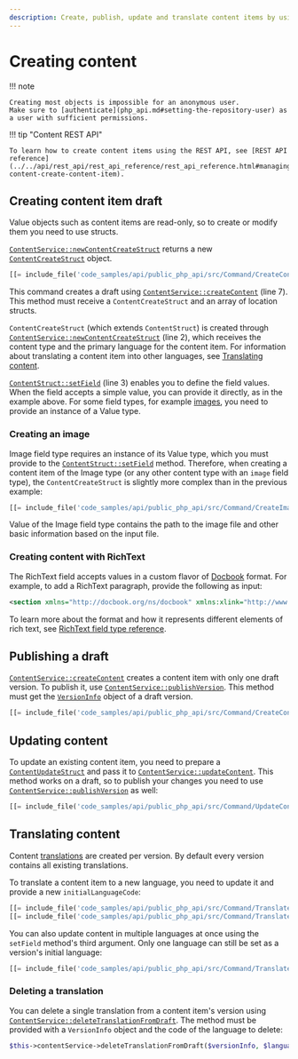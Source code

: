 ```yaml
---
description: Create, publish, update and translate content items by using the PHP API.
---
```


# Creating content

!!! note

    Creating most objects is impossible for an anonymous user.
    Make sure to [authenticate](php_api.md#setting-the-repository-user) as a user with sufficient permissions.

!!! tip "Content REST API"

    To learn how to create content items using the REST API, see [REST API reference](../../api/rest_api/rest_api_reference/rest_api_reference.html#managing-content-create-content-item).

## Creating content item draft

Value objects such as content items are read-only, so to create or modify them you need to use structs.

[`ContentService::newContentCreateStruct`](/api/php_api/php_api_reference/classes/Ibexa-Contracts-Core-Repository-ContentService.html#method_newContentCreateStruct)
returns a new [`ContentCreateStruct`](/api/php_api/php_api_reference/classes/Ibexa-Contracts-Core-Repository-Values-Content-ContentCreateStruct.html) object.

``` php hl_lines="2-3 5"
[[= include_file('code_samples/api/public_php_api/src/Command/CreateContentCommand.php', 57, 66) =]]
```

This command creates a draft using [`ContentService::createContent`](/api/php_api/php_api_reference/classes/Ibexa-Contracts-Core-Repository-ContentService.html#method_createContent) (line 7).
This method must receive a `ContentCreateStruct` and an array of location structs.

`ContentCreateStruct` (which extends `ContentStruct`) is created through [`ContentService::newContentCreateStruct`](/api/php_api/php_api_reference/classes/Ibexa-Contracts-Core-Repository-ContentService.html#method_newContentCreateStruct) (line 2),
which receives the content type and the primary language for the content item.
For information about translating a content item into other languages, see [Translating content](#translating-content).

[`ContentStruct::setField`](/api/php_api/php_api_reference/classes/Ibexa-Contracts-Core-Repository-Values-Content-ContentStruct.html#method_setField) (line 3) enables you to define the field values.
When the field accepts a simple value, you can provide it directly, as in the example above.
For some field types, for example [images](#creating-an-image), you need to provide an instance of a Value type.

### Creating an image

Image field type requires an instance of its Value type, which you must provide to the [`ContentStruct::setField`](/api/php_api/php_api_reference/classes/Ibexa-Contracts-Core-Repository-Values-Content-ContentStruct.html#method_setField) method.
Therefore, when creating a content item of the Image type (or any other content type with an `image` field type),
the `ContentCreateStruct` is slightly more complex than in the previous example:

``` php
[[= include_file('code_samples/api/public_php_api/src/Command/CreateImageCommand.php', 56, 69) =]]
```

Value of the Image field type contains the path to the image file and other basic information based on the input file.

### Creating content with RichText

The RichText field accepts values in a custom flavor of [Docbook](https://github.com/docbook/wiki/wiki) format.
For example, to add a RichText paragraph, provide the following as input:

``` xml
<section xmlns="http://docbook.org/ns/docbook" xmlns:xlink="http://www.w3.org/1999/xlink" xmlns:ezxhtml="http://ibexa.co/xmlns/dxp/docbook/xhtml" xmlns:ezcustom="http://ibexa.co/xmlns/dxp/docbook/custom" version="5.0-variant ezpublish-1.0"><para>Description of your content item.</para></section>
```

To learn more about the format and how it represents different elements of rich text, see
[RichText field type reference](richtextfield.md#custom-docbook-format).

## Publishing a draft

[`ContentService::createContent`](/api/php_api/php_api_reference/classes/Ibexa-Contracts-Core-Repository-ContentService.html#method_createContent) creates a content item with only one draft version.
To publish it, use [`ContentService::publishVersion`](/api/php_api/php_api_reference/classes/Ibexa-Contracts-Core-Repository-ContentService.html#method_publishVersion).
This method must get the [`VersionInfo`](/api/php_api/php_api_reference/classes/Ibexa-Contracts-Core-Repository-Values-Content-VersionInfo.html) object of a draft version.

``` php
[[= include_file('code_samples/api/public_php_api/src/Command/CreateContentCommand.php', 68, 69) =]]
```

## Updating content

To update an existing content item, you need to prepare a [`ContentUpdateStruct`](/api/php_api/php_api_reference/classes/Ibexa-Contracts-Core-Repository-Values-Content-ContentUpdateStruct.html)
and pass it to [`ContentService::updateContent`](/api/php_api/php_api_reference/classes/Ibexa-Contracts-Core-Repository-ContentService.html#method_updateContent).
This method works on a draft, so to publish your changes you need to use [`ContentService::publishVersion`](/api/php_api/php_api_reference/classes/Ibexa-Contracts-Core-Repository-ContentService.html#method_publishVersion) as well:

``` php
[[= include_file('code_samples/api/public_php_api/src/Command/UpdateContentCommand.php', 47, 55) =]]
```

## Translating content

Content [translations](languages.md#language-versions) are created per version. By default every version contains all existing translations.

To translate a content item to a new language, you need to update it and provide a new `initialLanguageCode`:

``` php
[[= include_file('code_samples/api/public_php_api/src/Command/TranslateContentCommand.php', 52, 57) =]]
[[= include_file('code_samples/api/public_php_api/src/Command/TranslateContentCommand.php', 62, 64) =]]
```

You can also update content in multiple languages at once using the `setField` method's third argument.
Only one language can still be set as a version's initial language:

``` php
[[= include_file('code_samples/api/public_php_api/src/Command/TranslateContentCommand.php', 59, 60) =]]
```

### Deleting a translation

You can delete a single translation from a content item's version using [`ContentService::deleteTranslationFromDraft`](/api/php_api/php_api_reference/classes/Ibexa-Contracts-Core-Repository-ContentService.html#method_deleteTranslationFromDraft).
The method must be provided with a `VersionInfo` object and the code of the language to delete:

``` php
$this->contentService->deleteTranslationFromDraft($versionInfo, $language);
```
